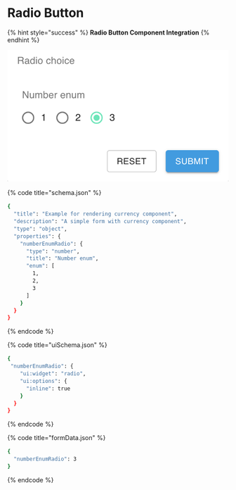 # Radio Button

{% hint style="success" %}
**Radio Button Component Integration**
{% endhint %}

![Radio Button component](../.gitbook/assets/image%20%288%29.png)

{% code title="schema.json" %}
```bash
{
  "title": "Example for rendering currency component",
  "description": "A simple form with currency component",
  "type": "object",
  "properties": {
    "numberEnumRadio": {
      "type": "number",
      "title": "Number enum",
      "enum": [
        1,
        2,
        3
      ]
    }
  }
}
```
{% endcode %}

{% code title="uiSchema.json" %}
```bash
{
 "numberEnumRadio": {
    "ui:widget": "radio",
    "ui:options": {
      "inline": true
    }
  }
}
```
{% endcode %}

{% code title="formData.json" %}
```bash
{
  "numberEnumRadio": 3
}
```
{% endcode %}

